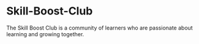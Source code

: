 # Skill-Boost-Club

The Skill Boost Club is a community of learners who are passionate about learning and growing together.
